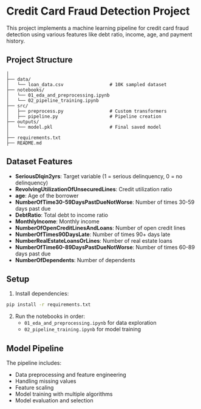 # Credit Card Fraud Detection Project

This project implements a machine learning pipeline for credit card fraud detection using various features like debt ratio, income, age, and payment history.

## Project Structure

```
│
├── data/
│   └── loan_data.csv                 # 10K sampled dataset
├── notebooks/
│   └── 01_eda_and_preprocessing.ipynb
│   └── 02_pipeline_training.ipynb
├── src/
│   ├── preprocess.py                 # Custom transformers
│   ├── pipeline.py                   # Pipeline creation
├── outputs/
│   └── model.pkl                     # Final saved model
│
├── requirements.txt
├── README.md
```

## Dataset Features

- **SeriousDlqin2yrs**: Target variable (1 = serious delinquency, 0 = no delinquency)
- **RevolvingUtilizationOfUnsecuredLines**: Credit utilization ratio
- **age**: Age of the borrower
- **NumberOfTime30-59DaysPastDueNotWorse**: Number of times 30-59 days past due
- **DebtRatio**: Total debt to income ratio
- **MonthlyIncome**: Monthly income
- **NumberOfOpenCreditLinesAndLoans**: Number of open credit lines
- **NumberOfTimes90DaysLate**: Number of times 90+ days late
- **NumberRealEstateLoansOrLines**: Number of real estate loans
- **NumberOfTime60-89DaysPastDueNotWorse**: Number of times 60-89 days past due
- **NumberOfDependents**: Number of dependents

## Setup

1. Install dependencies:
```bash
pip install -r requirements.txt
```

2. Run the notebooks in order:
   - `01_eda_and_preprocessing.ipynb` for data exploration
   - `02_pipeline_training.ipynb` for model training

## Model Pipeline

The pipeline includes:
- Data preprocessing and feature engineering
- Handling missing values
- Feature scaling
- Model training with multiple algorithms
- Model evaluation and selection